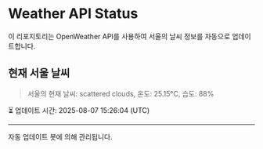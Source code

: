 
# Weather API Status

이 리포지토리는 OpenWeather API를 사용하여 서울의 날씨 정보를 자동으로 업데이트합니다.

## 현재 서울 날씨
> 서울의 현재 날씨: scattered clouds, 온도: 25.15°C, 습도: 88%

⏳ 업데이트 시간: 2025-08-07 15:26:04 (UTC)

---
자동 업데이트 봇에 의해 관리됩니다.
